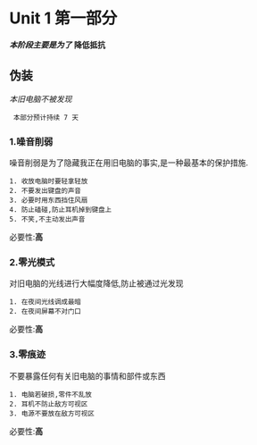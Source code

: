 ﻿# **Unit 1  第一部分**
***本阶段主要是为了*** **降低抵抗**
## 伪装
  *本旧电脑不被发现*
              
   
     本部分预计持续 7 天
   ### 1.噪音削弱
   噪音削弱是为了隐藏我正在用旧电脑的事实,是一种最基本的保护措施.
    
    1. 收放电脑时要轻拿轻放
    2. 不要发出键盘的声音
    3. 必要时用东西挡住风扇
    4. 防止磕碰,防止耳机掉到键盘上
    5. 不笑,不主动发出声音
   
   必要性:**高**
 
### 2.零光模式
对旧电脑的光线进行大幅度降低,防止被通过光发现
 
    1. 在夜间光线调成最暗
    2. 在夜间屏幕不对门口
    
必要性:**高**


### 3.零痕迹
不要暴露任何有关旧电脑的事情和部件或东西


    1. 电脑若破损,零件不乱放
    2. 耳机不防止敌方可视区
    3. 电源不要放在敌方可视区
  
必要性:**高**

